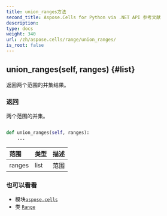 ```yaml
---
title: union_ranges方法
second_title: Aspose.Cells for Python via .NET API 参考文献
description:
type: docs
weight: 340
url: /zh/aspose.cells/range/union_ranges/
is_root: false
---
```

##  union_ranges(self, ranges) {#list}
返回两个范围的并集结果。


### 返回

两个范围的并集。


```python

def union_ranges(self, ranges):
    ...
```


|范围|类型|描述|
| :- | :- | :- |
| ranges | list |范围|



### 也可以看看
* 模块[`aspose.cells`](../../)
* 类 [`Range`](/cells/python-net/zh/aspose.cells/range)
